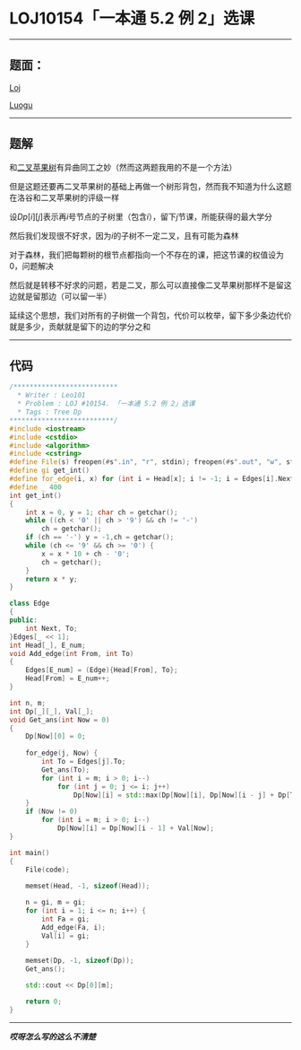 # LOJ10154「一本通 5.2 例 2」选课

---

## 题面：

[Loj](https://loj.ac/problem/10154)

[Luogu](https://www.luogu.org/problemnew/show/P2014)

---

## 题解

和[二叉苹果树](https://www.luogu.org/problemnew/show/P2015)有异曲同工之妙（然而这两题我用的不是一个方法）

但是这题还要再二叉苹果树的基础上再做一个树形背包，然而我不知道为什么这题在洛谷和二叉苹果树的评级一样

设$Dp[i][j]$表示再$i$号节点的子树里（包含$i$），留下$j$节课，所能获得的最大学分

然后我们发现很不好求，因为$i$的子树不一定二叉，且有可能为森林

对于森林，我们把每颗树的根节点都指向一个不存在的课，把这节课的权值设为0，问题解决

然后就是转移不好求的问题，若是二叉，那么可以直接像二叉苹果树那样不是留这边就是留那边（可以留一半）

延续这个思想，我们对所有的子树做一个背包，代价可以枚举，留下多少条边代价就是多少，贡献就是留下的边的学分之和

---

## 代码

```c++
/**************************
  * Writer : Leo101
  * Problem : LOJ #10154. 「一本通 5.2 例 2」选课
  * Tags : Tree Dp
**************************/
#include <iostream>
#include <cstdio>
#include <algorithm>
#include <cstring>
#define File(s) freopen(#s".in", "r", stdin); freopen(#s".out", "w", stdout)
#define gi get_int()
#define for_edge(i, x) for (int i = Head[x]; i != -1; i = Edges[i].Next)
#define _ 400
int get_int()
{
	int x = 0, y = 1; char ch = getchar();
	while ((ch < '0' || ch > '9') && ch != '-')
		ch = getchar();
	if (ch == '-') y = -1,ch = getchar();
	while (ch <= '9' && ch >= '0') {
		x = x * 10 + ch - '0';
		ch = getchar();
	}
	return x * y;
}

class Edge
{
public:
	int Next, To;
}Edges[_ << 1];
int Head[_], E_num;
void Add_edge(int From, int To)
{
	Edges[E_num] = (Edge){Head[From], To};
	Head[From] = E_num++;
}

int n, m;
int Dp[_][_], Val[_];
void Get_ans(int Now = 0)
{
	Dp[Now][0] = 0;
	
	for_edge(j, Now) {
		int To = Edges[j].To;
		Get_ans(To);
		for (int i = m; i > 0; i--)
			for (int j = 0; j <= i; j++)
				Dp[Now][i] = std::max(Dp[Now][i], Dp[Now][i - j] + Dp[To][j]);
	}
	if (Now != 0)
		for (int i = m; i > 0; i--)
			Dp[Now][i] = Dp[Now][i - 1] + Val[Now];
}

int main()
{
	File(code);
	
	memset(Head, -1, sizeof(Head));

	n = gi, m = gi;
	for (int i = 1; i <= n; i++) {
		int Fa = gi;
		Add_edge(Fa, i);
		Val[i] = gi;
	}
	
	memset(Dp, -1, sizeof(Dp));
	Get_ans();

	std::cout << Dp[0][m];

	return 0;
}
```

---

***哎呀怎么写的这么不清楚***